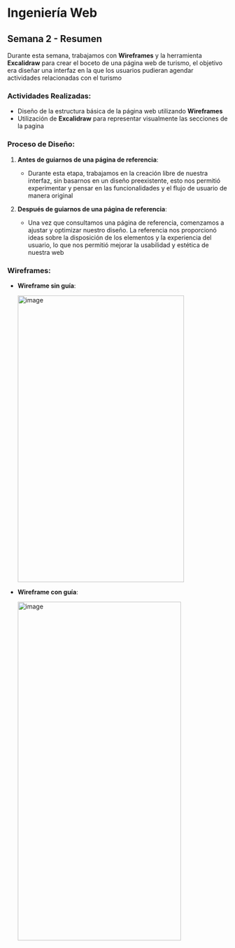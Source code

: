 # Ingeniería Web

## Semana 2 - Resumen

Durante esta semana, trabajamos con **Wireframes** y la herramienta **Excalidraw** para crear el boceto de una página web de turismo, el objetivo era diseñar una interfaz en la que los usuarios pudieran agendar actividades relacionadas con el turismo

### Actividades Realizadas:
- Diseño de la estructura básica de la página web utilizando **Wireframes**
- Utilización de **Excalidraw** para representar visualmente las secciones de la pagina
  
### Proceso de Diseño:
1. **Antes de guiarnos de una página de referencia**:
   - Durante esta etapa, trabajamos en la creación libre de nuestra interfaz, sin basarnos en un diseño preexistente, esto nos permitió experimentar y pensar en las funcionalidades y el flujo de usuario de manera original

2. **Después de guiarnos de una página de referencia**:
   - Una vez que consultamos una página de referencia, comenzamos a ajustar y optimizar nuestro diseño. La referencia nos proporcionó ideas sobre la disposición de los elementos y la experiencia del usuario, lo que nos permitió mejorar la usabilidad y estética de nuestra web

### Wireframes:
- **Wireframe sin guía**:

   <img width="380" height="655" alt="image" src="https://github.com/user-attachments/assets/4c8a0487-235c-4b3c-9b4d-08db4ac11876" />
  
- **Wireframe con guía**:

   <img width="373" height="774" alt="image" src="https://github.com/user-attachments/assets/a53d2a5f-1554-44b8-9a5d-04d5c0b4540d" />

   


